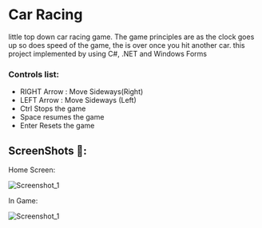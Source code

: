 # Car Racing

little top down car racing game. The game principles are as the clock goes up so does speed of the game, the is over once you hit another car. this project implemented by using C#, .NET and Windows Forms


 ### Controls list:

 
- RIGHT Arrow : Move Sideways(Right)
- LEFT Arrow : Move Sideways (Left)
- Ctrl Stops the game
- Space resumes the game
- Enter Resets the game

## ScreenShots 📸:

Home Screen:

![Screenshot_1](https://user-images.githubusercontent.com/63552702/97798413-73b13a00-1c2e-11eb-8d50-589f344bf9e9.png)

In Game:

![Screenshot_1](https://user-images.githubusercontent.com/63552702/102898240-dfb36000-4471-11eb-977f-a278ab7a6525.png)
